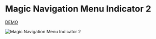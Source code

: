 # Magic Navigation Menu Indicator 2

[DEMO](https://heuristic-knuth-e5c0ef.netlify.app/)

![Magic Navigation Menu Indicator 2](https://res.cloudinary.com/coffmanjrp-dev/image/upload/v1647746997/coffmanjrp.io/js_magic_navigation_menu_indicator_2_b0ab77199b.png)
